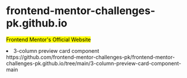 # frontend-mentor-challenges-pk.github.io
<mark>Frontend Mentor's Official Website</mark> <a href="https://www.frontendmentor.io/"></a>

<li>3-column preview card component</li>https://github.com/frontend-mentor-challenges-pk/frontend-mentor-challenges-pk.github.io/tree/main/3-column-preview-card-component-main
